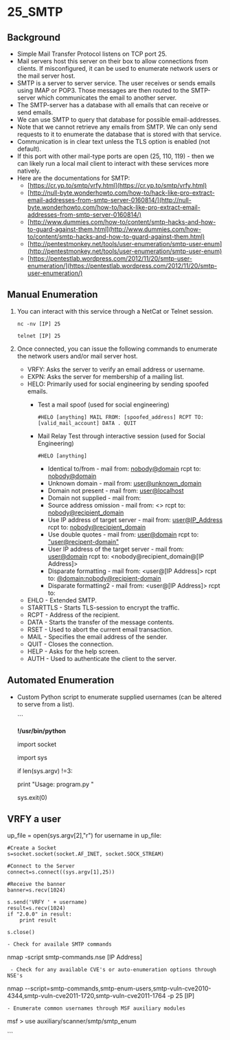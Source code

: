 # 25\_SMTP

## Background

* Simple Mail Transfer Protocol listens on TCP port 25. 
* Mail servers host this server on their box to allow connections from clients.  If misconfigured, it can be used to enumerate network users or the mail server host. 
* SMTP is a server to server service. The user receives or sends emails using IMAP or POP3. Those messages are then routed to the SMTP-server which communicates the email to another server. 
* The SMTP-server has a database with all emails that can receive or send emails. 
* We can use SMTP to query that database for possible email-addresses. 
* Note that we cannot retrieve any emails from SMTP. We can only send requests to it to enumerate the database that is stored with that service. 
* Communication is in clear text unless the TLS option is enabled \(not default\).
* If this port with other mail-type ports are open \(25, 110, 119\) - then we can likely run a local mail client to interact with these services more natively.
* Here are the documentations for SMTP: 
  * [https://cr.yp.to/smtp/vrfy.html](https://cr.yp.to/smtp/vrfy.html)  
  * [http://null-byte.wonderhowto.com/how-to/hack-like-pro-extract-email-addresses-from-smtp-server-0160814/](http://null-byte.wonderhowto.com/how-to/hack-like-pro-extract-email-addresses-from-smtp-server-0160814/)  
  * [http://www.dummies.com/how-to/content/smtp-hacks-and-how-to-guard-against-them.html](http://www.dummies.com/how-to/content/smtp-hacks-and-how-to-guard-against-them.html)  
  * [http://pentestmonkey.net/tools/user-enumeration/smtp-user-enum](http://pentestmonkey.net/tools/user-enumeration/smtp-user-enum)  
  * [https://pentestlab.wordpress.com/2012/11/20/smtp-user-enumeration/](https://pentestlab.wordpress.com/2012/11/20/smtp-user-enumeration/)

## Manual Enumeration

1. You can interact with this service through a NetCat or Telnet session.

   ```text
   nc -nv [IP] 25
   ```

   ```text
   telnet [IP] 25
   ```

2. Once connected, you can issue the following commands to enumerate the network users and/or mail server host.
   * VRFY: Asks the server to verify an email address or username. 
   * EXPN: Asks the server for membership of a mailing list. 
   * HELO: Primarily used for social engineering by sending spoofed emails.
     * Test a mail spoof \(used for social engineering\) 

       ```text
       #HELO [anything] MAIL FROM: [spoofed_address] RCPT TO: [valid_mail_account] DATA . QUIT
       ```

     * Mail Relay Test through interactive session \(used for Social Engineering\) 

       ```text
       #HELO [anything]
       ```

       * Identical to/from - mail from: [nobody@domain](mailto:nobody@domain) rcpt to: [nobody@domain](mailto:nobody@domain)  
       * Unknown domain - mail from: [user@unknown\_domain](mailto:user@unknown_domain)  
       * Domain not present - mail from: [user@localhost](mailto:user@localhost)  
       * Domain not supplied - mail from:   
       * Source address omission - mail from: &lt;&gt; rcpt to: [nobody@recipient\_domain](mailto:nobody@recipient_domain)  
       * Use IP address of target server - mail from: [user@IP\_Address](mailto:user@IP_Address) rcpt to: [nobody@recipient\_domain](mailto:nobody@recipient_domain)  
       * Use double quotes - mail from: [user@domain](mailto:user@domain) rcpt to: ["user@recipent-domain"](mailto:"user@recipent-domain")  
       * User IP address of the target server - mail from: [user@domain](mailto:user@domain) rcpt to: &lt;nobody@recipient\_domain@\[IP Address\]&gt;  
       * Disparate formatting - mail from: &lt;user@\[IP Address\]&gt; rcpt to: [@domain:nobody@recipient-domain](mailto:@domain:nobody@recipient-domain)  
       * Disparate formatting2 - mail from: &lt;user@\[IP Address\]&gt; rcpt to:   
   * EHLO - Extended SMTP.  
   * STARTTLS - Starts TLS-session to encrypt the traffic.  
   * RCPT - Address of the recipient.  
   * DATA - Starts the transfer of the message contents.  
   * RSET - Used to abort the current email transaction.  
   * MAIL - Specifies the email address of the sender.  
   * QUIT - Closes the connection.  
   * HELP - Asks for the help screen.  
   * AUTH - Used to authenticate the client to the server.  

## Automated Enumeration

* Custom Python script to enumerate supplied usernames \(can be altered to serve from a list\).

  \`\`\`

  **!/usr/bin/python**

  import socket 

  import sys 

  if len\(sys.argv\) !=3: 

  print "Usage: program.py  " 

  sys.exit\(0\) 

## VRFY a user

up\_file = open\(sys.argv\[2\],"r"\) for username in up\_file:

```text
#Create a Socket 
s=socket.socket(socket.AF_INET, socket.SOCK_STREAM) 

#Connect to the Server 
connect=s.connect((sys.argv[1],25))  

#Receive the banner 
banner=s.recv(1024)

s.send('VRFY ' + username) 
result=s.recv(1024) 
if "2.0.0" in result:
    print result

s.close()
```

```text
- Check for availale SMTP commands
```

nmap -script smtp-commands.nse \[IP Address\]

```text
 - Check for any available CVE's or auto-enumeration options through NSE's
```

nmap --script=smtp-commands,smtp-enum-users,smtp-vuln-cve2010-4344,smtp-vuln-cve2011-1720,smtp-vuln-cve2011-1764 -p 25 \[IP\]

```text
- Enumerate common usernames through MSF auxiliary modules
```

msf &gt; use auxiliary/scanner/smtp/smtp\_enum

\`\`\`

